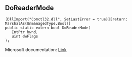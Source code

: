 ## DoReaderMode

```
[DllImport("Comctl32.dll", SetLastError = true)][return: MarshalAs(UnmanagedType.Bool)]
public static extern bool DoReaderMode(
   IntPtr hwnd,
   uint dwFlags
);
```

Microsoft documentation: [Link](https://learn.microsoft.com/en-us/windows/win32/controls/doreadermode)
